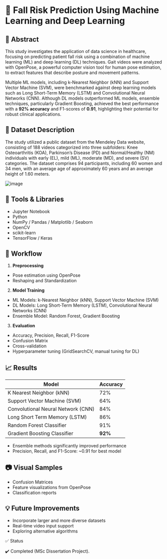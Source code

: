 # 🏥 Fall Risk Prediction Using Machine Learning and Deep Learning


## 📄 Abstract

This study investigates the application of data science in healthcare, focusing on predicting patient fall risk using a combination of machine learning (ML) and deep learning (DL) techniques. Gait videos were analyzed with OpenPose, a powerful computer vision tool for human pose estimation, to extract features that describe posture and movement patterns.

Multiple ML models, including k-Nearest Neighbor (kNN) and Support Vector Machine (SVM), were benchmarked against deep learning models such as Long Short-Term Memory (LSTM) and Convolutional Neural Networks (CNN). Although DL models outperformed ML models, ensemble techniques, particularly Gradient Boosting, achieved the best performance with a **92% accuracy** and F1-scores of **0.91**, highlighting their potential for robust clinical applications.


## 📂 Dataset Description

The study utilized a public dataset from the Mendeley Data website, consisting of 188 videos categorized into three subfolders: Knee Osteoarthritis (KOA), Parkinson’s Disease (PD) and Normal/Healthy (NM) individuals with early (EL), mild (ML), moderate (MD), and severe (SV) categories. The dataset comprises 94 participants, including 60 women and 34 men, with an average age of approximately 60 years and an average height of 1.60 meters.

![image](https://github.com/user-attachments/assets/10297bd1-1a1c-4a86-b1ee-f20a64017432)


## 🔧 Tools & Libraries

- Jupyter Notebook
- Python
- NumPy / Pandas / Matplotlib / Seaborn
- OpenCV 
- scikit-learn
- TensorFlow / Keras


## 🚀 Workflow

1. **Preprocessing**
- Pose estimation using OpenPose  
- Reshaping and Standardization

2.  **Model Training**
- ML Models: k-Nearest Neighbor (kNN), Support Vector Machine (SVM)  
- DL Models: Long Short-Term Memory (LSTM), Convolutional Neural Networks (CNN)  
- Ensemble Model: Random Forest, Gradient Boosting

3. **Evaluation**
- Accuracy, Precision, Recall, F1-Score  
- Confusion Matrix  
- Cross-validation  
- Hyperparameter tuning (GridSearchCV, manual tuning for DL)

  
## 📈 Results

| Model                              | Accuracy |
|------------------------------------|----------|
| K Nearest Neighbor (kNN)           | 72%      |
| Support Vector Machine (SVM)       | 64%      |
| Convolutional Neural Network (CNN) | 84%      |
| Long Short Term Memory (LSTM)      | 86%      |
| Random Forest Classifier           | 91%      |
| Gradient Boosting  Classifier      | **92%**  |

- Ensemble methods significantly improved performance  
- Precision, Recall, and F1-Score: ~0.91 for best model  


## 📷 Visual Samples

- Confusion Matrices  
- Feature visualizations from OpenPose  
- Classification reports


## 💡 Future Improvements

- Incorporate larger and more diverse datasets  
- Real-time video input support  
- Exploring alternative algorithms


✅ Status

✔️ Completed (MSc Dissertation Project).
